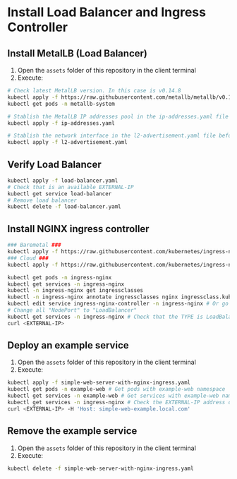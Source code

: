 # Install Load Balancer and Ingress Controller

## Install MetalLB (Load Balancer)

1. Open the `assets` folder of this repository in the client terminal
2. Execute:

```bash
# Check latest MetalLB version. In this case is v0.14.8
kubectl apply -f https://raw.githubusercontent.com/metallb/metallb/v0.14.8/config/manifests/metallb-native.yaml
kubectl get pods -n metallb-system

# Stablish the MetalLB IP addresses pool in the ip-addresses.yaml file before execute the next command
kubectl apply -f ip-addresses.yaml

# Stablish the network interface in the l2-advertisement.yaml file before execute the next command
kubectl apply -f l2-advertisement.yaml
```

## Verify Load Balancer

```bash
kubectl apply -f load-balancer.yaml
# Check that is an available EXTERNAL-IP
kubectl get service load-balancer
# Remove load balancer
kubectl delete -f load-balancer.yaml
```

## Install NGINX ingress controller

```bash
### Baremetal ###
kubectl apply -f https://raw.githubusercontent.com/kubernetes/ingress-nginx/controller-v1.1.3/deploy/static/provider/baremetal/deploy.yaml
### Cloud ###
kubectl apply -f https://raw.githubusercontent.com/kubernetes/ingress-nginx/controller-v1.1.3/deploy/static/provider/cloud/deploy.yaml

kubectl get pods -n ingress-nginx
kubectl get services -n ingress-nginx
kubectl -n ingress-nginx get ingressclasses
kubectl -n ingress-nginx annotate ingressclasses nginx ingressclass.kubernetes.io/is-default-class="true" # Only if there is an only instance of the ingress nginx controller
kubectl edit service ingress-nginx-controller -n ingress-nginx # Or go to OpenLens, Menu Network > Services > ingress-nginx-controller > edit ...
# Change all "NodePort" to "LoadBalancer"
kubectl get services -n ingress-nginx # Check that the TYPE is LoadBalancer
curl <EXTERNAL-IP>

```

## Deploy an example service

1. Open the `assets` folder of this repository in the client terminal
2. Execute:

```bash
kubectl apply -f simple-web-server-with-nginx-ingress.yaml
kubectl get pods -n example-web # Get pods with example-web namespace
kubectl get services -n example-web # Get services with example-web namespace
kubectl get services -n ingress-nginx # Check the EXTERNAL-IP address of the ingress-nginx-controller
curl <EXTERNAL-IP> -H 'Host: simple-web-example.local.com'
```

## Remove the example service

1. Open the `assets` folder of this repository in the client terminal
2. Execute:

```bash
kubectl delete -f simple-web-server-with-nginx-ingress.yaml
```
